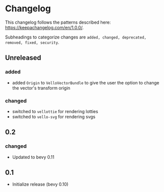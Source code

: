 # Changelog

This changelog follows the patterns described here: <https://keepachangelog.com/en/1.0.0/>.

Subheadings to categorize changes are `added, changed, deprecated, removed, fixed, security`.

## Unreleased
  
### added

- added `Origin` to `VelloVectorBundle` to give the user the option to change the vector's transform origin
  
### changed

- switched to `vellottie` for rendering lotties
- switched to `vello-svg` for rendering svgs

## 0.2

### changed

- Updated to bevy 0.11

## 0.1

- Initialize release (bevy 0.10)
